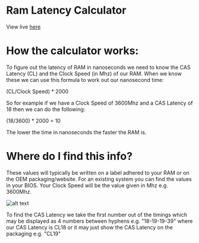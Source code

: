 # Ram Latency Calculator

View live [here](https://chrislrogers.github.io/Ram_Latency_Calculator/ "Live Version on GitHub Pages")

# How the calculator works:

To figure out the latency of RAM in nanoseconds we need to know the CAS Latency (CL) and the Clock Speed (in Mhz) of our RAM. When we know these we can use this formula to work out our nanosecond time:

(CL/Clock Speed) * 2000

So for example if we have a Clock Speed of 3600Mhz and a CAS Latency of 18 then we can do the following:

(18/3600) * 2000 = 10

The lower the time in nanoseconds the faster the RAM is.

# Where do I find this info?

These values will typically be written on a label adhered to your RAM or on the OEM packaging/website. For an existing system you can find the values in your BIOS. Your Clock Speed will be the value given in Mhz e.g. 3600Mhz.

![alt text](https://chrislrogers.github.io/Ram_Latency_Calculator/label.png "RAM Label Example")

 To find the CAS Latency we take the first number out of the timings which may be displayed as 4 numbers between hyphens e.g. "18-19-19-39" where our CAS Latency is CL18 or it may just show the CAS Latency on the packaging e.g. "CL19"
